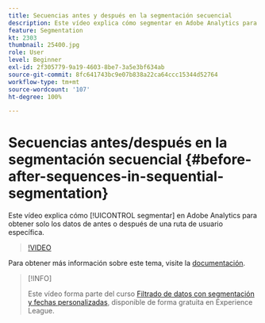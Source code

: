 ```yaml
---
title: Secuencias antes y después en la segmentación secuencial
description: Este vídeo explica cómo segmentar en Adobe Analytics para obtener solo los datos de antes o después de una ruta de usuario específica.
feature: Segmentation
kt: 2303
thumbnail: 25400.jpg
role: User
level: Beginner
exl-id: 2f305779-9a19-4603-8be7-3a5e3bf634ab
source-git-commit: 8fc641743bc9e07b838a22ca64ccc15344d52764
workflow-type: tm+mt
source-wordcount: '107'
ht-degree: 100%

---
```


# Secuencias antes/después en la segmentación secuencial {#before-after-sequences-in-sequential-segmentation}

Este vídeo explica cómo [!UICONTROL segmentar] en Adobe Analytics para obtener solo los datos de antes o después de una ruta de usuario específica.

>[!VIDEO](https://video.tv.adobe.com/v/25400/?quality=12&learn=on)

Para obtener más información sobre este tema, visite la [documentación](https://experienceleague.adobe.com/docs/analytics/components/segmentation/segmentation-workflow/seg-sequential-build.html?lang=es).

>[!INFO]
>
> Este vídeo forma parte del curso [Filtrado de datos con segmentación y fechas personalizadas](https://experienceleague.adobe.com/?recommended=Analytics-U-1-2021.1.filterdata&amp;lang=es), disponible de forma gratuita en Experience League.
